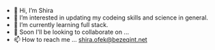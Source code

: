 - 👋 Hi, I’m Shira
- 👀 I’m interested in updating my codeing skills and science in general.
- 🌱 I’m currently learning full stack.
- 💞️ Soon I'll be looking to collaborate on ...
- 📫 How to reach me ... shira.ofek@bezeqint.net

<!---
sofek/sofek is a ✨ special ✨ repository because its `README.md` (this file) appears on your GitHub profile.
You can click the Preview link to take a look at your changes.
--->

